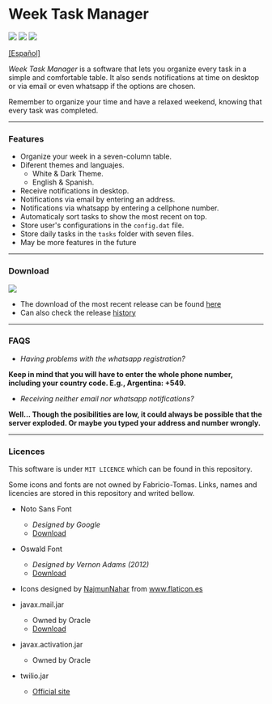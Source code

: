 # Week Task Manager

![](https://img.shields.io/github/tag/Fabricio-Tomas/Task-manager-notif.svg)
![](https://img.shields.io/github/release/Fabricio-Tomas/Task-manager-notif.svg)
![](https://img.shields.io/github/issues/Fabricio-Tomas/Task-manager-notif.svg)

[[Español]](https://github.com/Fabricio-Tomas/Task-manager-notif/blob/main/README-ES.MD)

*Week Task Manager* is a software that lets you organize every task in a simple and comfortable table. It also sends notifications at time on desktop or via email or even whatsapp if the options are chosen.

Remember to organize your time and have a relaxed weekend, knowing that every task was completed.

------------

### Features
- Organize your week in a seven-column table.
- Diferent themes and languajes.
     - White & Dark Theme.
     - English & Spanish.
- Receive notifications in desktop.
- Notifications via email by entering an address.
- Notifications via whatsapp by entering a cellphone number.
- Automaticaly sort tasks to show the most recent on top.
- Store user's configurations in the `config.dat` file.
- Store daily tasks in the `tasks` folder with seven files.
- May be more features in the future

------------

### Download
![](https://img.shields.io/github/release/Fabricio-Tomas/Task-manager-notif.svg)

- The download of the most recent release can be found [here](https://github.com/Fabricio-Tomas/Task-manager-notif/releases/tag/v2.1)
- Can also check the release [history](https://github.com/Fabricio-Tomas/Task-manager-notif/releases)

------------

### FAQS

- *Having problems with the whatsapp registration?*

**Keep in mind that you will have to enter the whole phone number, including your country code. E.g., Argentina: +549.**

- *Receiving neither email nor whatsapp notifications?*

**Well... Though the posibilities are low, it could always be possible that the server exploded. Or maybe you typed your address and number wrongly.**

-----------

### Licences

This software is under `MIT LICENCE` which can be found in this repository.

Some icons and fonts are not owned by Fabricio-Tomas. Links, names and licencies are stored in this repository and writed bellow.

- Noto Sans Font
	- *Designed by Google*
	- [Download](https://fonts.google.com/noto/specimen/Noto+Sans?selection.family=Noto+Sans)

- Oswald Font
	- *Designed by Vernon Adams (2012)*
	- [Download](https://www.fontsquirrel.com/fonts/oswald)

- Icons designed by <a href="https://www.flaticon.es/autores/najmunnahar" title="NajmunNahar">NajmunNahar</a> from <a href="https://www.flaticon.es/" title="Flaticon">www.flaticon.es</a>

- javax.mail.jar
	- Owned by Oracle
	- [Download](https://www.oracle.com/java/technologies/javamail-api.html)

- javax.activation.jar
	- Owned by Oracle
	
- twilio.jar
	- [Official site](https://www.twilio.com/)
